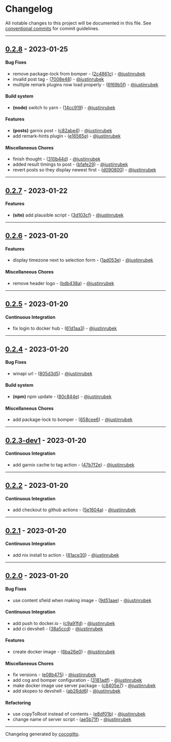 # Changelog
All notable changes to this project will be documented in this file. See [conventional commits](https://www.conventionalcommits.org/) for commit guidelines.

- - -
## [0.2.8](https://github.com/justinrubek/rubek.dev/compare/0.2.7..0.2.8) - 2023-01-25
#### Bug Fixes
- remove package-lock from bomper - ([2c4861c](https://github.com/justinrubek/rubek.dev/commit/2c4861c5d408307223894bdcdea6444a7533098e)) - [@justinrubek](https://github.com/justinrubek)
- invalid post tag - ([7008e48](https://github.com/justinrubek/rubek.dev/commit/7008e48d52331e0cd4e5e9b965101563dfe772ee)) - [@justinrubek](https://github.com/justinrubek)
- multiple remark plugins now load properly - ([6f69b5f](https://github.com/justinrubek/rubek.dev/commit/6f69b5f15e74d1cd35963fd224c116d4fcda1b01)) - [@justinrubek](https://github.com/justinrubek)
#### Build system
- **(node)** switch to yarn - ([14cc919](https://github.com/justinrubek/rubek.dev/commit/14cc919d0694ece50311bc56197bb61fe7dc0d0b)) - [@justinrubek](https://github.com/justinrubek)
#### Features
- **(posts)** garnix post - ([c82abe4](https://github.com/justinrubek/rubek.dev/commit/c82abe47f74d037d20bbd7cee015e48b72a88200)) - [@justinrubek](https://github.com/justinrubek)
- add remark-hints plugin - ([e16565e](https://github.com/justinrubek/rubek.dev/commit/e16565e0dccf0017e90546313fd9cccd6037899d)) - [@justinrubek](https://github.com/justinrubek)
#### Miscellaneous Chores
- finish thought - ([310b44d](https://github.com/justinrubek/rubek.dev/commit/310b44d1a0350a6f30f586c66501d67f86a90175)) - [@justinrubek](https://github.com/justinrubek)
- added result timings to post - ([bfafe29](https://github.com/justinrubek/rubek.dev/commit/bfafe29e90b6dabf66340d307a018616a04518ca)) - [@justinrubek](https://github.com/justinrubek)
- revert posts so they display newest first - ([d090800](https://github.com/justinrubek/rubek.dev/commit/d090800e5170048c040240d12e5ac363598c52f9)) - [@justinrubek](https://github.com/justinrubek)

- - -

## [0.2.7](https://github.com/justinrubek/rubek.dev/compare/0.2.6..0.2.7) - 2023-01-22
#### Features
- **(site)** add plausible script - ([3d103cf](https://github.com/justinrubek/rubek.dev/commit/3d103cfb05ed439fed5dad1388ea7f3b7baab0aa)) - [@justinrubek](https://github.com/justinrubek)

- - -

## [0.2.6](https://github.com/justinrubek/rubek.dev/compare/0.2.5..0.2.6) - 2023-01-20
#### Features
- display timezone next to selection form - ([1ad053e](https://github.com/justinrubek/rubek.dev/commit/1ad053e92d586d5fae11cd39f380fa1efb933e08)) - [@justinrubek](https://github.com/justinrubek)
#### Miscellaneous Chores
- remove header logo - ([bdb438a](https://github.com/justinrubek/rubek.dev/commit/bdb438abd805a119a33ae88593f8b2474db96c10)) - [@justinrubek](https://github.com/justinrubek)

- - -

## [0.2.5](https://github.com/justinrubek/rubek.dev/compare/0.2.4..0.2.5) - 2023-01-20
#### Continuous Integration
- fix login to docker hub - ([61d1aa3](https://github.com/justinrubek/rubek.dev/commit/61d1aa37184d8c6be5fa48ea0adbc5982434ab96)) - [@justinrubek](https://github.com/justinrubek)

- - -

## [0.2.4](https://github.com/justinrubek/rubek.dev/compare/0.2.3-dev1..0.2.4) - 2023-01-20
#### Bug Fixes
- winapi url - ([805d3d5](https://github.com/justinrubek/rubek.dev/commit/805d3d55784c1268b1c78b07dbce55e395e4ede8)) - [@justinrubek](https://github.com/justinrubek)
#### Build system
- **(npm)** npm update - ([80c844e](https://github.com/justinrubek/rubek.dev/commit/80c844e482541940ab9d9b5d2ed302c9c08787de)) - [@justinrubek](https://github.com/justinrubek)
#### Miscellaneous Chores
- add package-lock to bomper - ([658cee6](https://github.com/justinrubek/rubek.dev/commit/658cee6f586236f50d27d93864c0129427d032a2)) - [@justinrubek](https://github.com/justinrubek)

- - -

## [0.2.3-dev1](https://github.com/justinrubek/rubek.dev/compare/0.2.2..0.2.3-dev1) - 2023-01-20
#### Continuous Integration
- add garnix cache to tag action - ([47b7f2e](https://github.com/justinrubek/rubek.dev/commit/47b7f2e98350cc56528dc57728d6584bbc85dfaa)) - [@justinrubek](https://github.com/justinrubek)

- - -

## [0.2.2](https://github.com/justinrubek/rubek.dev/compare/0.2.1..0.2.2) - 2023-01-20
#### Continuous Integration
- add checkout to github actions - ([5e1604a](https://github.com/justinrubek/rubek.dev/commit/5e1604a1461f6ef2f8b8610d6028b108fd685284)) - [@justinrubek](https://github.com/justinrubek)

- - -

## [0.2.1](https://github.com/justinrubek/rubek.dev/compare/0.2.0..0.2.1) - 2023-01-20
#### Continuous Integration
- add nix install to action - ([81ace30](https://github.com/justinrubek/rubek.dev/commit/81ace304da65b5cafa57cef82efd1eb17e458691)) - [@justinrubek](https://github.com/justinrubek)

- - -

## [0.2.0](https://github.com/justinrubek/rubek.dev/compare/0.1.5..0.2.0) - 2023-01-20
#### Bug Fixes
- use content sfield when making image - ([9d51aae](https://github.com/justinrubek/rubek.dev/commit/9d51aae864098fcbd4278605f614c69921bf3135)) - [@justinrubek](https://github.com/justinrubek)
#### Continuous Integration
- add push to docker.io - ([c9a91fd](https://github.com/justinrubek/rubek.dev/commit/c9a91fde9e74f1a9b670e589c0938a02144487fe)) - [@justinrubek](https://github.com/justinrubek)
- add ci devshell - ([38a5ccd](https://github.com/justinrubek/rubek.dev/commit/38a5ccd6e588e603ad343d241c3fafdc0045bc64)) - [@justinrubek](https://github.com/justinrubek)
#### Features
- create docker image - ([6ba26e0](https://github.com/justinrubek/rubek.dev/commit/6ba26e03f022c8195ec534c27828809070c2f0d7)) - [@justinrubek](https://github.com/justinrubek)
#### Miscellaneous Chores
- fix versions - ([e08b475](https://github.com/justinrubek/rubek.dev/commit/e08b475f7f7963e00c2e60a80741af8fff5fcd33)) - [@justinrubek](https://github.com/justinrubek)
- add cog and bomper configuration - ([3181adf](https://github.com/justinrubek/rubek.dev/commit/3181adf35fe747fc6fa86863c1fd3993b2528da7)) - [@justinrubek](https://github.com/justinrubek)
- make docker image use server package - ([c8405e7](https://github.com/justinrubek/rubek.dev/commit/c8405e7ddd33a50c07a94521fecd17f36a8c6ba0)) - [@justinrubek](https://github.com/justinrubek)
- add skopeo to devshell - ([ab26dd6](https://github.com/justinrubek/rubek.dev/commit/ab26dd67def7bde90baaab207f8c7ddd065b6bf7)) - [@justinrubek](https://github.com/justinrubek)
#### Refactoring
- use copyToRoot instead of contents - ([e8df01b](https://github.com/justinrubek/rubek.dev/commit/e8df01b5c2729d5aa48ab587f02c24b33e7580a4)) - [@justinrubek](https://github.com/justinrubek)
- change name of server script - ([ae5b71f](https://github.com/justinrubek/rubek.dev/commit/ae5b71fa8ed84d4c313badcfeca79f1c03d836dd)) - [@justinrubek](https://github.com/justinrubek)

- - -

Changelog generated by [cocogitto](https://github.com/cocogitto/cocogitto).